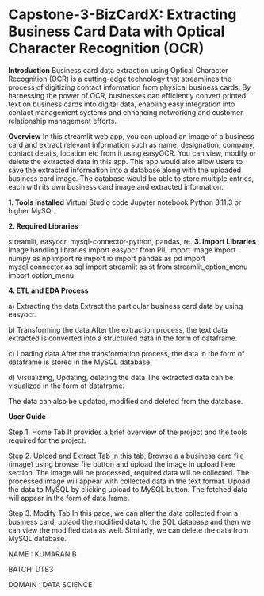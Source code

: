 # Capstone-3-BizCardX: Extracting Business Card Data with Optical Character Recognition (OCR)

**Introduction**
Business card data extraction using Optical Character Recognition (OCR) is a cutting-edge technology that streamlines the process of digitizing contact information from physical business cards. By harnessing the power of OCR, businesses can efficiently convert printed text on business cards into digital data, enabling easy integration into contact management systems and enhancing networking and customer relationship management efforts.

**Overview**
In this streamlit web app, you can upload an image of a business card and extract relevant information such as name, designation, company, contact details, location etc from it using easyOCR. You can view, modify or delete the extracted data in this app. This app would also allow users to save the extracted information into a database along with the uploaded business card image. The database would be able to store multiple entries, each with its own business card image and extracted information.

**1. Tools Installed**
Virtual Studio code
Jupyter notebook
Python 3.11.3 or higher
MySQL

**2. Required Libraries**

streamlit, easyocr, mysql-connector-python, pandas, re.
**3. Import Libraries**
Image handling libraries
import easyocr
from PIL import Image
import numpy as np
import re
import io
import pandas as pd
import mysql.connector as sql
import streamlit as st
from streamlit_option_menu import option_menu

**4. ETL and EDA Process**

a) Extracting the data
Extract the particular business card data by using easyocr.

b) Transforming the data
After the extraction process, the text data extracted is converted into a structured data in the form of dataframe.

c) Loading data
After the transformation process, the data in the form of dataframe is stored in the MySQL database.

d) Visualizing, Updating, deleting the data
The extracted data can be visualized in the form of dataframe.

The data can also be updated, modified and deleted from the database.

**User Guide**

Step 1. Home Tab
It provides a brief overview of the project and the tools required for the project.

Step 2. Upload and Extract Tab
In this tab, Browse a a business card file (image) using browse file button and upload the image in upload here section. The image will be processed, required data will be collected. The processed image will appear with collected data in the text format.
Upoad the data to MySQL by clicking upload to MySQL button.
The fetched data will appear in the form of data frame.

Step 3. Modify Tab
In this page, we can alter the data collected from a business card, uplaod the modified data to the SQL database and then we can view the modified data as well.
Similarly, we can delete the data from MySQL database.


NAME : KUMARAN B

BATCH: DTE3

DOMAIN : DATA SCIENCE
